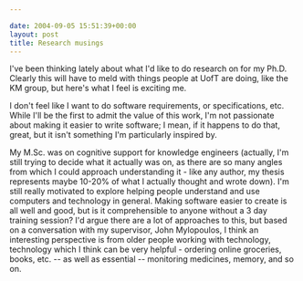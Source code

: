 ```yaml
---

date: 2004-09-05 15:51:39+00:00
layout: post
title: Research musings
---
```


I've been thinking lately about what I'd like to do research on for my Ph.D.  Clearly this will have to meld with things people at UofT are doing, like the KM group, but here's what I feel is exciting me.

I don't feel like I want to do software requirements, or specifications, etc.  While I'll be the first to admit the value of this work, I'm not passionate about making it easier to write software; I mean, if it happens to do that, great, but it isn't something I'm particularly inspired by.

My M.Sc. was on cognitive support for knowledge engineers (actually, I'm still trying to decide what it actually was on, as there are so many angles from which I could approach understanding it - like any author, my thesis represents maybe 10-20% of what I actually thought and wrote down).  I'm still really motivated to explore helping people understand and use computers and technology in general.  Making software easier to create is all well and good, but is it comprehensible to anyone without a 3 day training session?  I'd argue there are a lot of approaches to this, but based on a conversation with my supervisor, John Mylopoulos, I think an interesting perspective is from older people working with technology, technology which I think can be very helpful - ordering online groceries, books, etc. -- as well as essential -- monitoring medicines, memory, and so on.

